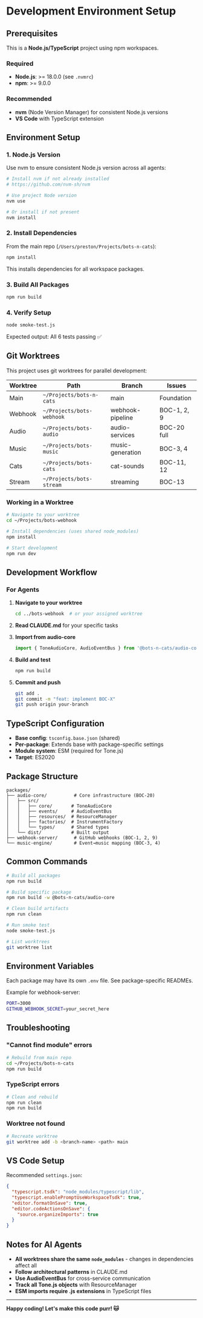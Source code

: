 # Development Environment Setup

## Prerequisites

This is a **Node.js/TypeScript** project using npm workspaces.

### Required

- **Node.js**: >= 18.0.0 (see `.nvmrc`)
- **npm**: >= 9.0.0

### Recommended

- **nvm** (Node Version Manager) for consistent Node.js versions
- **VS Code** with TypeScript extension

## Environment Setup

### 1. Node.js Version

Use nvm to ensure consistent Node.js version across all agents:

```bash
# Install nvm if not already installed
# https://github.com/nvm-sh/nvm

# Use project Node version
nvm use

# Or install if not present
nvm install
```

### 2. Install Dependencies

From the main repo (`/Users/preston/Projects/bots-n-cats`):

```bash
npm install
```

This installs dependencies for all workspace packages.

### 3. Build All Packages

```bash
npm run build
```

### 4. Verify Setup

```bash
node smoke-test.js
```

Expected output: All 6 tests passing ✅

## Git Worktrees

This project uses git worktrees for parallel development:

| Worktree | Path | Branch | Issues |
|----------|------|--------|--------|
| Main | `~/Projects/bots-n-cats` | main | Foundation |
| Webhook | `~/Projects/bots-webhook` | webhook-pipeline | BOC-1, 2, 9 |
| Audio | `~/Projects/bots-audio` | audio-services | BOC-20 full |
| Music | `~/Projects/bots-music` | music-generation | BOC-3, 4 |
| Cats | `~/Projects/bots-cats` | cat-sounds | BOC-11, 12 |
| Stream | `~/Projects/bots-stream` | streaming | BOC-13 |

### Working in a Worktree

```bash
# Navigate to your worktree
cd ~/Projects/bots-webhook

# Install dependencies (uses shared node_modules)
npm install

# Start development
npm run dev
```

## Development Workflow

### For Agents

1. **Navigate to your worktree**
   ```bash
   cd ../bots-webhook  # or your assigned worktree
   ```

2. **Read CLAUDE.md** for your specific tasks

3. **Import from audio-core**
   ```typescript
   import { ToneAudioCore, AudioEventBus } from '@bots-n-cats/audio-core';
   ```

4. **Build and test**
   ```bash
   npm run build
   ```

5. **Commit and push**
   ```bash
   git add .
   git commit -m "feat: implement BOC-X"
   git push origin your-branch
   ```

## TypeScript Configuration

- **Base config**: `tsconfig.base.json` (shared)
- **Per-package**: Extends base with package-specific settings
- **Module system**: ESM (required for Tone.js)
- **Target**: ES2020

## Package Structure

```
packages/
├── audio-core/          # Core infrastructure (BOC-20)
│   ├── src/
│   │   ├── core/       # ToneAudioCore
│   │   ├── events/     # AudioEventBus
│   │   ├── resources/  # ResourceManager
│   │   ├── factories/  # InstrumentFactory
│   │   └── types/      # Shared types
│   └── dist/           # Built output
├── webhook-server/      # GitHub webhooks (BOC-1, 2, 9)
└── music-engine/        # Event→music mapping (BOC-3, 4)
```

## Common Commands

```bash
# Build all packages
npm run build

# Build specific package
npm run build -w @bots-n-cats/audio-core

# Clean build artifacts
npm run clean

# Run smoke test
node smoke-test.js

# List worktrees
git worktree list
```

## Environment Variables

Each package may have its own `.env` file. See package-specific READMEs.

Example for webhook-server:
```bash
PORT=3000
GITHUB_WEBHOOK_SECRET=your_secret_here
```

## Troubleshooting

### "Cannot find module" errors

```bash
# Rebuild from main repo
cd ~/Projects/bots-n-cats
npm run build
```

### TypeScript errors

```bash
# Clean and rebuild
npm run clean
npm run build
```

### Worktree not found

```bash
# Recreate worktree
git worktree add -b <branch-name> <path> main
```

## VS Code Setup

Recommended `settings.json`:

```json
{
  "typescript.tsdk": "node_modules/typescript/lib",
  "typescript.enablePromptUseWorkspaceTsdk": true,
  "editor.formatOnSave": true,
  "editor.codeActionsOnSave": {
    "source.organizeImports": true
  }
}
```

## Notes for AI Agents

- **All worktrees share the same `node_modules`** - changes in dependencies affect all
- **Follow architectural patterns** in CLAUDE.md
- **Use AudioEventBus** for cross-service communication
- **Track all Tone.js objects** with ResourceManager
- **ESM imports require .js extensions** in TypeScript files

---

**Happy coding! Let's make this code purr! 🐱**
